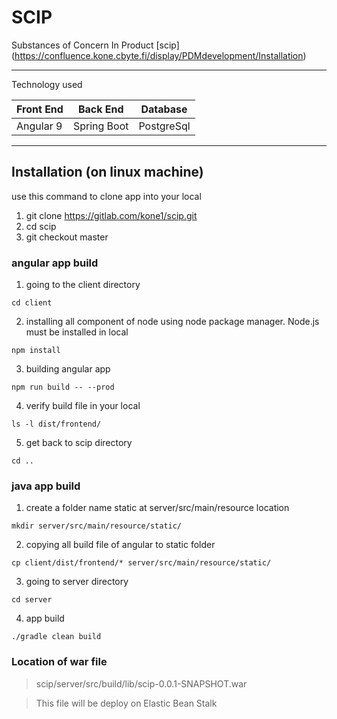 # SCIP
Substances of Concern In Product
[scip] (https://confluence.kone.cbyte.fi/display/PDMdevelopment/Installation)

---
Technology used

| Front End | Back End | Database |
| --------- |  ---------| ------- |
| Angular 9 | Spring Boot| PostgreSql |

---
## Installation (on linux machine)
use this command to clone app into your local
1. git clone https://gitlab.com/kone1/scip.git
2. cd scip
3. git checkout master 
### angular app build
1. going to the client directory
```
cd client
```
2. installing all component of node using node package manager. Node.js must be installed in local
```
npm install
```
3. building angular app
```
npm run build -- --prod 
```
4. verify build file in your local
```
ls -l dist/frontend/
```
5. get back to scip directory
```
cd ..  
```

### java app build
1. create a folder name static at server/src/main/resource location
```
mkdir server/src/main/resource/static/  
```
2. copying all build file of angular to static folder
```
cp client/dist/frontend/* server/src/main/resource/static/
```
3. going to server directory
```
cd server     
```
4. app build
```
./gradle clean build
```

### Location of war file
> scip/server/src/build/lib/scip-0.0.1-SNAPSHOT.war

> This file will be deploy on Elastic Bean Stalk
